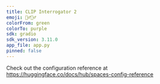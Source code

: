 ```yaml
---
title: CLIP Interrogator 2
emoji: 🕵️‍♂️🕵️‍♂️
colorFrom: green
colorTo: purple
sdk: gradio
sdk_version: 3.11.0
app_file: app.py
pinned: false
---
```


Check out the configuration reference at https://huggingface.co/docs/hub/spaces-config-reference

